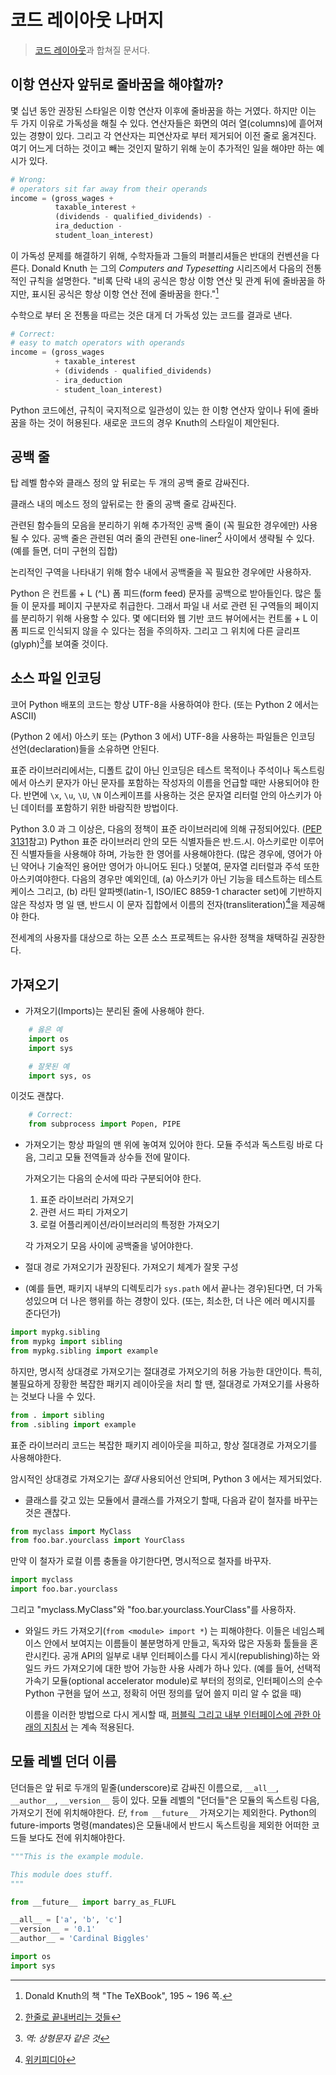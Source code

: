 # 코드 레이아웃 나머지

> [코드 레이아웃](./code-lay-out.md)과 합쳐질 문서다.

## 이항 연산자 앞뒤로 줄바꿈을 해야할까?

몇 십년 동안 권장된 스타일은 이항 연산자 이후에 줄바꿈을 하는 거였다.
하지만 이는 두 가지 이유로 가독성을 해칠 수 있다.
연산자들은 화면의 여러 열(columns)에 흩어져 있는 경향이 있다.
그리고 각 연산자는 피연산자로 부터 제거되어 이전 줄로 옮겨진다.
여기 어느게 더하는 것이고 빼는 것인지 말하기 위해
눈이 추가적인 일을 해야만 하는 예시가 있다.

```python
# Wrong:
# operators sit far away from their operands
income = (gross_wages +
          taxable_interest +
          (dividends - qualified_dividends) -
          ira_deduction -
          student_loan_interest)
```

이 가독성 문제를 해결하기 위해, 수학자들과 그들의 퍼블리셔들은 반대의 컨벤션을 다른다.
Donald Knuth 는 그의 *Computers and Typesetting* 시리즈에서
다음의 전통적인 규칙을 설명한다.
"비록 단락 내의 공식은 항상 이항 연산 및 관계 뒤에 줄바꿈을 하지만,
표시된 공식은 항상 이항 연산 전에 줄바꿈을 한다."[^1]

수학으로 부터 온 전통을 따르는 것은 대게
더 가독성 있는 코드를 결과로 낸다.

```python
# Correct:
# easy to match operators with operands
income = (gross_wages
          + taxable_interest
          + (dividends - qualified_dividends)
          - ira_deduction
          - student_loan_interest)
```

Python 코드에선, 규칙이 국지적으로 일관성이 있는 한
이항 연산자 앞이나 뒤에 줄바꿈을 하는 것이 허용된다.
새로운 코드의 경우 Knuth의 스타일이 제안된다.

## 공백 줄

탑 레벨 함수와 클래스 정의 앞 뒤로는
두 개의 공백 줄로 감싸진다.

클래스 내의 메소드 정의 앞뒤로는
한 줄의 공백 줄로 감싸진다.

관련된 함수들의 모음을 분리하기 위해 추가적인 공백 줄이 (꼭 필요한 경우에만) 사용될 수 있다.
공백 줄은 관련된 여러 줄의 관련된 one-liner[^2] 사이에서 생략될 수 있다.
(예를 들면, 더미 구현의 집합)

논리적인 구역을 나타내기 위해 함수 내에서 공백줄을 꼭 필요한 경우에만 사용하자.

Python 은 컨트롤 + L (^L) 폼 피드(form feed) 문자를 공백으로 받아들인다.
많은 툴들 이 문자를 페이지 구분자로 취급한다. 그래서 파일 내 서로 관련 된 구역들의 페이지를
분리하기 위해 사용할 수 있다.
몇 에디터와 웹 기반 코드 뷰어에서는 컨트롤 + L 이 폼 피드로 인식되지 않을 수 있다는 점을 주의하자.
그리고 그 위치에 다른 글리프(glyph)[^3]를 보여줄 것이다.

## 소스 파일 인코딩

코어 Python 배포의 코드는 항상 UTF-8을 사용하여야 한다.
(또는 Python 2 에서는 ASCII)

(Python 2 에서) 아스키 또는 (Python 3 에서) UTF-8을 사용하는 파일들은
인코딩 선언(declaration)들을 소유하면 안된다.

표준 라이브러리에서는, 디폴트 값이 아닌 인코딩은
테스트 목적이나 주석이나 독스트링에서 아스키 문자가 아닌
문자를 포함하는 작성자의 이름을 언급할 때만 사용되어야 한다.
반면에 `\x`, `\u`, `\U`, `\N` 이스케이프를 사용하는 것은
문자열 리터럴 안의 아스키가 아닌 데이터를 포함하기 위한 바람직한 방법이다.

Python 3.0 과 그 이상은, 다음의 정책이 표준 라이브러리에 의해 규정되어있다.
([PEP 3131](https://www.python.org/dev/peps/pep-3131/)참고)
Python 표준 라이브러리 안의 모든 식별자들은 반.드.시. 아스키로만 이루어진 식별자들을 사용해야 하며,
가능한 한 영어를 사용해야한다.
(많은 경우에, 영어가 아닌 약어나 기술적인 용어만 영어가 아니어도 된다.)
덧붙여, 문자열 리터럴과 주석 또한 아스키여야한다. 다음의 경우만 예외인데,
(a) 아스키가 아닌 기능을 테스트하는 테스트 케이스 그리고,
(b) 라틴 알파벳(latin-1, ISO/IEC 8859-1 character set)에 기반하지 않은 작성자 명
일 땐, 반드시 이 문자 집합에서
이름의 전자(transliteration)[^4]을 제공해야 한다.

전세계의 사용자를 대상으로 하는 오픈 소스 프로젝트는 유사한 정책을 채택하길 권장한다.

## 가져오기

- 가져오기(Imports)는 분리된 줄에 사용해야 한다.

```python
    # 옳은 예
    import os
    import sys
```

```python
    # 잘못된 예
    import sys, os
```

이것도 괜찮다.

```python
    # Correct:
    from subprocess import Popen, PIPE
```

- 가져오기는 항상 파일의 맨 위에 놓여져 있어야 한다.
  모듈 주석과 독스트링 바로 다음, 그리고 모듈 전역들과 상수들 전에 말이다.

  가져오기는 다음의 순서에 따라 구분되어야 한다.

  1. 표준 라이브러리 가져오기
  2. 관련 서드 파티 가져오기
  3. 로컬 어플리케이션/라이브러리의 특정한 가져오기

  각 가져오기 모음 사이에 공백줄을 넣어야한다.

- 절대 경로 가져오기가 권장된다. 가져오기 체계가 잘못 구성
- (예를 들면, 패키지 내부의 디렉토리가 `sys.path` 에서 끝나는 경우)된다면,
  더 가독성있으며 더 나은 행위를 하는 경향이 있다.
  (또는, 최소한, 더 나은 에러 메시지를 준다던가)

```python
import mypkg.sibling
from mypkg import sibling
from mypkg.sibling import example
```

  하지만, 명시적 상대경로 가져오기는 절대경로 가져오기의 허용 가능한 대안이다.
  특히, 불필요하게 장황한 복잡한 패키지 레이아웃을 처리 할 땐,
  절대경로 가져오기를 사용하는 것보다 나을 수 있다.

```python
from . import sibling
from .sibling import example
```

  표준 라이브러리 코드는 복잡한 패키지 레이아웃을 피하고,
  항상 절대경로 가져오기를 사용해야한다.

  암시적인 상대경로 가져오기는 *절대* 사용되어선 안되며,
  Python 3 에서는 제거되었다.

- 클래스를 갖고 있는 모듈에서 클래스를 가져오기 할때, 다음과 같이
  철자를 바꾸는 것은 괜찮다.

```python
from myclass import MyClass
from foo.bar.yourclass import YourClass
```

만약 이 철자가 로컬 이름 충돌을 야기한다면, 명시적으로 철자를 바꾸자.

```python
import myclass
import foo.bar.yourclass
```

  그리고 "myclass.MyClass"와 "foo.bar.yourclass.YourClass"를 사용하자.

- 와일드 카드 가져오기(`from <module> import *`) 는 피해야한다.
  이들은 네임스페이스 안에서 보여지는 이름들이 불분명하게 만들고,
  독자와 많은 자동화 툴들을 혼란시킨다.
  공개 API의 일부로 내부 인터페이스를 다시 게시(republishing)하는 와일드 카드 가져오기에 대한
  방어 가능한 사용 사례가 하나 있다.
  (예를 들어, 선택적 가속기 모듈(optional accelerator module)로 부터의 정의로,
  인터페이스의 순수 Python 구현을 덮어 쓰고,
  정확히 어떤 정의를 덮어 쓸지 미리 알 수 없을 때)

  이름을 이러한 방법으로 다시 게시할 때,
  [퍼블릭 그리고 내부 인터페이스에 관한 아래의 지침서](./naming-conventions.md#퍼블릭-그리고-내부-인터페이스)
  는 계속 적용된다.

## 모듈 레벨 던더 이름

던더들은 앞 뒤로 두개의 밑줄(underscore)로 감싸진 이름으로,
`__all__`, `__author__`, `__version__` 등이 있다.
모듈 레벨의 "던더들"은 모듈의 독스트링 다음, 가져오기 전에 위치해야한다.
*단*, `from __future__` 가져오기는 제외한다.
Python의 future-imports 명령(mandates)은 모듈내에서 반드시 독스트링을 제외한
어떠한 코드들 보다도 전에 위치해야한다.

```python
"""This is the example module.

This module does stuff.
"""

from __future__ import barry_as_FLUFL

__all__ = ['a', 'b', 'c']
__version__ = '0.1'
__author__ = 'Cardinal Biggles'

import os
import sys
```

[^1]: Donald Knuth의 책 "The TeXBook", 195 ~ 196 쪽.
[^2]: [한줄로 끝내버리는 것들](https://wiki.python.org/moin/Powerful%20Python%20One-Liners)
[^3]: _역: 상형문자 같은 것_
[^4]: [위키피디아](https://ko.wikipedia.org/wiki/%EC%A0%84%EC%9E%90_(%EC%96%B8%EC%96%B4%ED%95%99))
